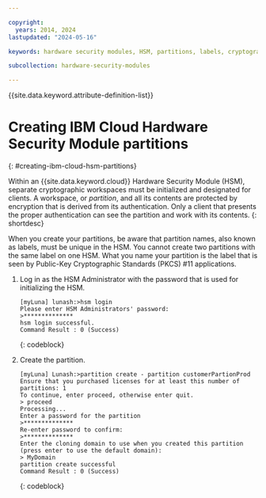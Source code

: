 ```yaml
---

copyright:
  years: 2014, 2024
lastupdated: "2024-05-16"

keywords: hardware security modules, HSM, partitions, labels, cryptographic, keys,

subcollection: hardware-security-modules

---
```


{{site.data.keyword.attribute-definition-list}}

# Creating IBM Cloud Hardware Security Module partitions
{: #creating-ibm-cloud-hsm-partitions}

Within an {{site.data.keyword.cloud}} Hardware Security Module (HSM), separate cryptographic workspaces must be initialized and designated for clients. A workspace, or *partition*, and all its contents are protected by encryption that is derived from its authentication. Only a client that presents the proper authentication can see the partition and work with its contents.
{: shortdesc}

When you create your partitions, be aware that partition names, also known as labels, must be unique in the HSM. You cannot create two partitions with the same label on one HSM. What you name your partition is the label that is seen by Public-Key Cryptographic Standards (PKCS) #11 applications.

1. Log in as the HSM Administrator with the password that is used for initializing the HSM.

   ```text
   [myLuna] lunash:>hsm login
   Please enter HSM Administrators' password:
   >**************
   hsm login successful.
   Command Result : 0 (Success)
   ```
   {: codeblock}
   
2. Create the partition.

   ```text
   [myLuna] Lunash:>partition create - partition customerPartionProd
   Ensure that you purchased licenses for at least this number of partitions: 1
   To continue, enter proceed, otherwise enter quit.
   > proceed
   Processing...
   Enter a password for the partition
   >**************
   Re-enter password to confirm:
   >**************
   Enter the cloning domain to use when you created this partition (press enter to use the default domain):
   > MyDomain
   partition create successful
   Command Result : 0 (Success)
   ```
   {: codeblock}
   
